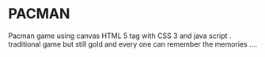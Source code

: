 # PACMAN
Pacman game using canvas HTML 5 tag with CSS 3 and java script . traditional game but still gold and every one can remember the memories ....
